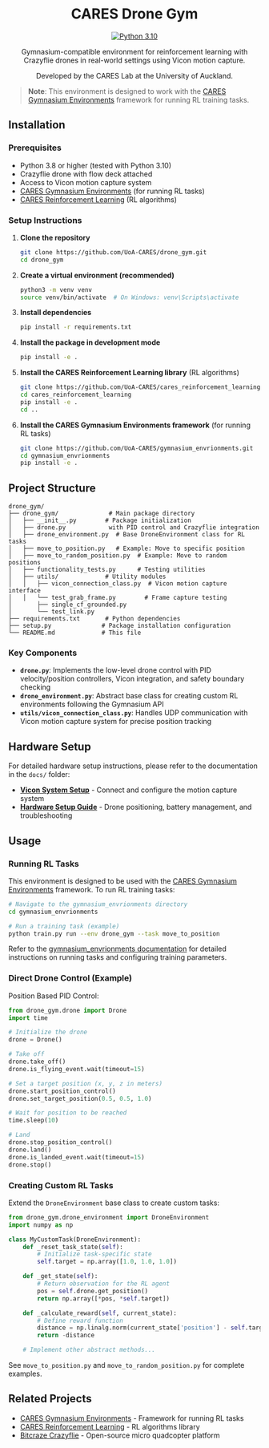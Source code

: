 <h1 align="center">CARES Drone Gym</h1>

<div align="center">

[![Python 3.10](https://img.shields.io/badge/python-3.10-blue.svg)](https://www.python.org/downloads/release/python-3100/)

Gymnasium-compatible environment for reinforcement learning with Crazyflie drones in real-world settings using Vicon motion capture.

Developed by the CARES Lab at the University of Auckland.

</div>

> **Note**: This environment is designed to work with the [CARES Gymnasium Environments](https://github.com/UoA-CARES/gymnasium_envrionments) framework for running RL training tasks.

## Installation

### Prerequisites
- Python 3.8 or higher (tested with Python 3.10)
- Crazyflie drone with flow deck attached
- Access to Vicon motion capture system
- [CARES Gymnasium Environments](https://github.com/UoA-CARES/gymnasium_envrionments) (for running RL tasks)
- [CARES Reinforcement Learning](https://github.com/UoA-CARES/cares_reinforcement_learning) (RL algorithms)

### Setup Instructions

1. **Clone the repository**
   ```bash
   git clone https://github.com/UoA-CARES/drone_gym.git
   cd drone_gym
   ```

2. **Create a virtual environment (recommended)**
   ```bash
   python3 -m venv venv
   source venv/bin/activate  # On Windows: venv\Scripts\activate
   ```

3. **Install dependencies**
   ```bash
   pip install -r requirements.txt
   ```

4. **Install the package in development mode**
   ```bash
   pip install -e .
   ```

5. **Install the CARES Reinforcement Learning library** (RL algorithms)
   ```bash
   git clone https://github.com/UoA-CARES/cares_reinforcement_learning.git
   cd cares_reinforcement_learning
   pip install -e .
   cd ..
   ```

6. **Install the CARES Gymnasium Environments framework** (for running RL tasks)
   ```bash
   git clone https://github.com/UoA-CARES/gymnasium_envrionments.git
   cd gymnasium_envrionments
   pip install -e .
   ```

## Project Structure

```
drone_gym/
├── drone_gym/              # Main package directory
│   ├── __init__.py        # Package initialization
│   ├── drone.py            with PID control and Crazyflie integration
│   ├── drone_environment.py  # Base DroneEnvironment class for RL tasks
│   ├── move_to_position.py   # Example: Move to specific position
│   ├── move_to_random_position.py  # Example: Move to random positions
│   ├── functionality_tests.py      # Testing utilities
│   ├── utils/             # Utility modules
│   │   ├── vicon_connection_class.py  # Vicon motion capture interface
│   │   └── test_grab_frame.py        # Frame capture testing
│       ├── single_cf_grounded.py
│       └── test_link.py
├── requirements.txt       # Python dependencies
├── setup.py              # Package installation configuration
└── README.md             # This file
```

### Key Components

- **`drone.py`**: Implements the low-level drone control with PID velocity/position controllers, Vicon integration, and safety boundary checking
- **`drone_environment.py`**: Abstract base class for creating custom RL environments following the Gymnasium API
- **`utils/vicon_connection_class.py`**: Handles UDP communication with Vicon motion capture system for precise position tracking

## Hardware Setup

For detailed hardware setup instructions, please refer to the documentation in the `docs/` folder:

- **[Vicon System Setup](docs/VICON_SETUP.md)** - Connect and configure the motion capture system
- **[Hardware Setup Guide](docs/HARDWARE_SETUP.md)** - Drone positioning, battery management, and troubleshooting

## Usage

### Running RL Tasks

This environment is designed to be used with the [CARES Gymnasium Environments](https://github.com/UoA-CARES/gymnasium_envrionments) framework. To run RL training tasks:

```bash
# Navigate to the gymnasium_envrionments directory
cd gymnasium_envrionments

# Run a training task (example)
python train.py run --env drone_gym --task move_to_position
```

Refer to the [gymnasium_envrionments documentation](https://github.com/UoA-CARES/gymnasium_envrionments) for detailed instructions on running tasks and configuring training parameters.

### Direct Drone Control (Example)

Position Based PID Control:

```python
from drone_gym.drone import Drone
import time

# Initialize the drone
drone = Drone()

# Take off
drone.take_off()
drone.is_flying_event.wait(timeout=15)

# Set a target position (x, y, z in meters)
drone.start_position_control()
drone.set_target_position(0.5, 0.5, 1.0)

# Wait for position to be reached
time.sleep(10)

# Land
drone.stop_position_control()
drone.land()
drone.is_landed_event.wait(timeout=15)
drone.stop()
```

### Creating Custom RL Tasks

Extend the `DroneEnvironment` base class to create custom tasks:

```python
from drone_gym.drone_environment import DroneEnvironment
import numpy as np

class MyCustomTask(DroneEnvironment):
    def _reset_task_state(self):
        # Initialize task-specific state
        self.target = np.array([1.0, 1.0, 1.0])

    def _get_state(self):
        # Return observation for the RL agent
        pos = self.drone.get_position()
        return np.array([*pos, *self.target])

    def _calculate_reward(self, current_state):
        # Define reward function
        distance = np.linalg.norm(current_state['position'] - self.target)
        return -distance

    # Implement other abstract methods...
```

See `move_to_position.py` and `move_to_random_position.py` for complete examples.

## Related Projects

- [CARES Gymnasium Environments](https://github.com/UoA-CARES/gymnasium_envrionments) - Framework for running RL tasks
- [CARES Reinforcement Learning](https://github.com/UoA-CARES/cares_reinforcement_learning) - RL algorithms library
- [Bitcraze Crazyflie](https://www.bitcraze.io/) - Open-source micro quadcopter platform
